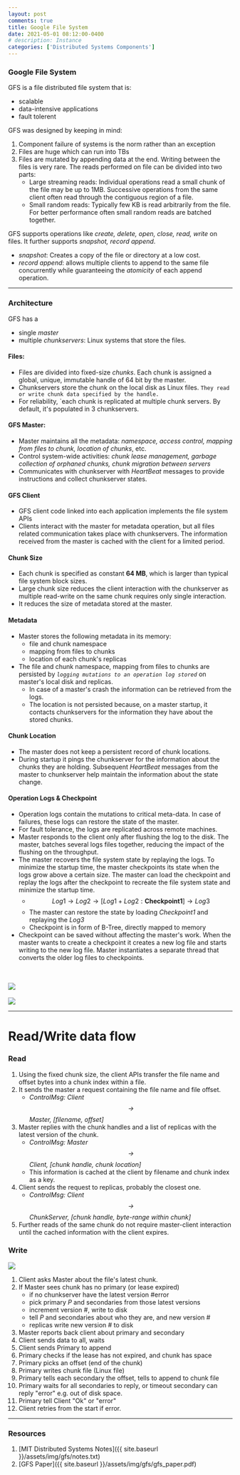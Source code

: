 ```yaml
---
layout: post
comments: true
title: Google File System
date: 2021-05-01 08:12:00-0400
# description: Instance
categories: ['Distributed Systems Components']
---
```


### Google File System

GFS is a file distributed file system that is:

* scalable 
* data-intensive applications
* fault tolerent

GFS was designed by keeping in mind:
1. Component failure of systems is the norm rather than an exception
2. Files are huge which can run into TBs
3. Files are mutated by appending data at the end. Writing between the files is very rare. The reads performed on file can be divided into two parts:    
    * Large streaming reads: Individual operations read a small chunk of the file may be up to 1MB. Successive operations from the same client often read through the contiguous region of a file.
    * Small random reads: Typically few KB is read arbitrarily from the file.
    For better performance often small random reads are batched together.


GFS supports operations like *create, delete, open, close, read, write* on files. It further supports *snapshot, record append*.
* *snapshot*: Creates a copy of the file or directory at a low cost.
* *record append*: allows multiple clients to append to the same file concurrently while guaranteeing the *atomicity* of each append operation.


----

### Architecture

GFS has a 
* single *master*
* multiple *chunkservers*: Linux systems that store the files.

#### Files:

* Files are divided into fixed-size *chunks*. Each chunk is assigned a global, unique, immutable handle of 64 bit by the master.
* Chunkservers store the chunk on the local disk as Linux files. `They read or write chunk data specified by the handle.`
* For reliability, `each chunk is replicated at multiple chunk servers. By default, it's populated in 3 chunkservers.

#### GFS Master:
* Master maintains all the metadata: *namespace, access control, mapping from files to chunk, location of chunks*, etc.
* Control system-wide activities: *chunk lease management, garbage collection of orphaned chunks, chunk migration between servers*
* Communicates with chunkserver with *HeartBeat* messages to provide instructions and collect chunkserver states.

#### GFS Client
* GFS client code linked into each application implements the file system APIs
* Clients interact with the master for metadata operation, but all files related communication takes place with chunkservers. The information received from the master is cached with the client for a limited period.

#### Chunk Size
* Each chunk is specified as constant **64 MB**, which is larger than typical file system block sizes.
* Large chunk size reduces the client interaction with the chunkserver as multiple read-write on the same chunk requires only single interaction.
* It reduces the size of metadata stored at the master.

#### Metadata
* Master stores the following metadata in its memory:
    * file and chunk namespace
    * mapping from files to chunks
    * location of each chunk's replicas
* The file and chunk namespace, mapping from files to chunks are persisted by *`logging mutations to an operation log stored`* on master's local disk and replicas.
    * In case of a master's crash the information can be retrieved from the logs.
    * The location is not persisted because, on a master startup, it contacts chunkservers for the information they have about the stored chunks.

#### Chunk Location
* The master does not keep a persistent record of chunk locations.
* During startup it pings the chunkserver for the information about the chunks they are holding. Subsequent *HeartBeat* messages from the master to chunkserver help maintain the information about the state change.

#### Operation Logs & Checkpoint
* Operation logs contain the mutations to critical meta-data. In case of failures, these logs can restore the state of the master.
* For fault tolerance, the logs are replicated across remote machines.
* Master responds to the client only after flushing the log to the disk. The master, batches several logs files together, reducing the impact of the flushing on the throughput.
* The master recovers the file system state by replaying the logs. To minimize the startup time, the master checkpoints its state when the logs grow above a certain size. The master can load the checkpoint and replay the logs after the checkpoint to recreate the file system state and minimize the startup time.
    * $$ Log1 \rightarrow Log2 \rightarrow [Log1 + Log2: \textbf{Checkpoint1}] \rightarrow Log3$$
    * The master can restore the state by loading *Checkpoint1* and replaying the *Log3*
    * Checkpoint is in form of B-Tree, directly mapped to memory
* Checkpoint can be saved without affecting the master's work. When the master wants to create a checkpoint it creates a new log file and starts writing to the new log file. Master instantiates a separate thread that converts the older log files to checkpoints.

<br/>
<br/>

<div>
    <img src="{{ site.baseurl }}/assets/img/gfs/GfsFile.png">
</div>

<br/>

<div>
    <img src="{{ site.baseurl }}/assets/img/gfs/GFS.png">
</div>


---

# Read/Write data flow

### Read

1. Using the fixed chunk size, the client APIs transfer the file name and offset bytes into a chunk index within a file.
2. It sends the master a request containing the file name and file offset.  
    * *ControlMsg: Client $$\rightarrow$$ Master, [filename, offset]*
3. Master replies with the chunk handles and a list of replicas with the latest version of the chunk.
    * *ControlMsg: Master $$\rightarrow$$ Client, [chunk handle, chunk location]*
    * This information is cached at the client by filename and chunk index as a key.
4. Client sends the request to replicas, probably the closest one.
    * *ControlMsg: Client $$\rightarrow$$ ChunkServer, [chunk handle, byte-range within chunk]*
5. Further reads of the same chunk do not require master-client interaction until the cached information with the client expires.

### Write

<div>
    <img src="{{ site.baseurl }}/assets/img/gfs/gfsWrite.png">
</div>



1. Client asks Master about the file's latest chunk.
2. If Master sees chunk has no primary (or lease expired)
    * if no chunkserver have the latest version #error
    * pick primary *P* and secondaries from those latest versions
    * increment version #, write to disk
    * tell *P* and secondaries about who they are, and new version #
    * replicas write new version # to disk
3. Master reports back client about primary and secondary
4. Client sends data to all, waits
5. Client sends Primary to append
6. Primary checks if the lease has not expired, and chunk has space
7. Primary picks an offset (end of the chunk)
8. Primary writes chunk file (Linux file)
9. Primary tells each secondary the offset, tells to append to chunk file
10. Primary waits for all secondaries to reply, or timeout secondary can reply "error" e.g. out of disk space.
11. Primary tell Client "Ok" or "error"
12. Client retries from the start if error.

---

### Resources

1. [MIT Distributed Systems Notes]({{ site.baseurl }}/assets/img/gfs/notes.txt)
2. [GFS Paper]({{ site.baseurl }}/assets/img/gfs/gfs_paper.pdf)
